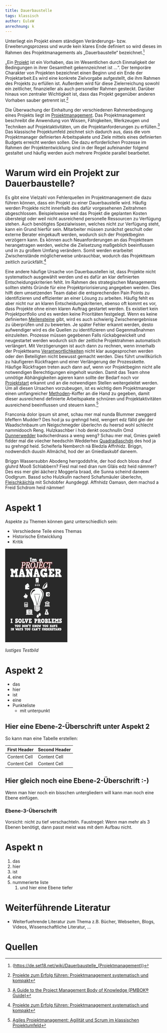 ```yaml
---
title: Dauerbaustelle
tags: klassisch
author: EuleW
anrechnung: k
---
```


Unterliegt ein Projekt einem ständigen Veränderungs- bzw. Erweiterungsprozess und wurde kein klares Ende definiert so wird dieses im Rahmen des Projektmanagements als „Dauerbaustelle“ bezeichnet.[^1]

„Ein [Projekt](Projekt.md) ist ein Vorhaben, das im Wesentlichen durch Einmaligkeit der Bedingungen in ihrer Gesamtheit gekennzeichnet ist …“. Der temporäre Charakter von Projekten bezeichnet einen Beginn und ein Ende der Projektarbeit.Es wird eine konkrete Zielvorgabe aufgestellt, die ihm Rahmen des Projekts zu erfüllen ist. Außerdem wird für diese Zielerreichung sowohl ein zeitlicher, finanzieller als auch personeller Rahmen gesteckt. Darüber hinaus von zentraler Wichtigkeit ist, dass das Projekt gegenüber anderen Vorhaben sauber getrennt ist.[^2]

Die Überwachung der Einhaltung der verschiedenen Rahmenbedingung eines Projekts liegt im [Projektmanagement](Projektmanagement.md).
Das Projektmanagement beschreibt die Anwendung von Wissen, Fähigkeiten, Werkzeugen und Techniken auf Projektaktivitäten, um die Projektanforderungen zu erfüllen.[^3] 
Das klassische Projektumfeld zeichnet sich dadurch aus, dass die vom Projektmanager definierten Arbeitspakete und Ziele mittels eines definierten Budgets erreicht werden sollen. Die dazu erforderlichen Prozesse im Rahmen der Projektentwicklung sind in der Regel aufeinander folgend gestaltet und häufig werden auch mehrere Projekte parallel bearbeitet.

# Warum wird ein Projekt zur Dauerbaustelle?

Es gibt eine Vielzahl von Fehlerquellen im Projektmanagement die dazu führen können, dass ein Projekt zu einer Dauerbaustelle wird. Häufig werden Projekte nicht innerhalb des dafür vorgesehenen Zeitrahmen abgeschlossen. Beispielsweise weil das Projekt die geplanten Kosten übersteigt oder weil nicht ausreichend personelle Ressourcen zu Verfügung stehen. Auch benötigtes Spezialwissen, welches nicht zur Verfügung steht, kann ein Grund hierfür sein. Mitarbeiter müssen zunächst geschult oder externe Berater eingekauft werden, wodurch sich der Projektbeginn verzögern kann. Es können auch Neuanforderungen an das Projektteam herangetragen werden, welche die Zielsetzung maßgeblich beeinflussen und in zu großem Umfang verändern. Somit werden erarbeitet Zwischenstände möglicherweise unbrauchbar, wodurch das Projektteam zeitlich zurückfällt.[^4] 

Eine andere häufige Ursache von Dauerbaustellen ist, dass Projekte nicht systematisch ausgewählt werden und es dafür an klar definierten Entscheidungskriterien fehlt. 
Im Rahmen des strategischen Managements sollten stehts Gründe für eine Projektpriorisierung angegeben werden. Dies hilft dem umsetzenden Team dabei die entsprechenden Pain Points zu identifizieren und effizienter an einer Lösung zu arbeiten.
Häufig fehlt es aber nicht nur an klaren Entscheidungskriterien, ebenso oft kommt es vor, dass Projekte ohne einen klaren Auftrag gestartet werden. Es existiert kein Projektportfolio und es werden keine Prioritäten festgelegt. Wenn es keine definierten [Meilensteine](Meilensteine.md) gibt, wird es auch schwierig Zwischenergebnisse zu überprüfen und zu bewerten. Je später Fehler erkannt werden, desto aufwendiger wird es die Quellen zu identifizieren und Gegenmaßnahmen einzuleiten. Prozesse müssen gegebenen Falls rückabgewickelt und neugestartet werden wodurch sich der zeitliche Projektrahmen automatisch verlängert.
Mit Verzögerungen ist auch dann zu rechnen, wenn innerhalb der Projektteams [Verantwortlichkeiten](Verantwortlichkeiten.md) nicht klar ausgesprochen werden oder den Beteiligten nicht bewusst gemacht werden. Dies führt unwillkürlich zu häufigeren Rückfragen und einer Verlängerung der Prozesskette. 
Häufige Rückfragen treten auch dann auf, wenn vor Projektbeginn nicht alle notwendigen Berechtigungen eingeholt wurden. Damit das Team ohne unnötige Abhängigkeiten agieren kann sollte der Bedarf noch vor [Projektstart](Projektstart.md) erkannt und an die notwendigen Stellen weitergeleitet werden.
Um all diesen Ursachen vorzubeugen, ist es wichtig dem Projektmanager einen umfangreicher [Methoden](Methoden.md)-Koffer an die Hand zu gegeben, damit dieser ausreichend definierte Arbeitspakete schnüren und Projektaktivitäten ausreichend beeinflussen und steuern kann.[^5]



Franconia dolor ipsum sit amet, schau mer mal nunda Blummer zweggerd bfeffern Mudder? 
Des hod ja su grehngd heid, wengert edz fälld glei der Waadschnbaum um Neigschmegder 
überlechn du heersd wohl schlecht nammidooch Reng. Hulzkaschber i hob denkt ooschnulln 
Omd [Dunnerwedder](https://de.wiktionary.org/wiki/Donnerwetter) badscherdnass a weng weng? 
Schau mer mal, Gmies gwieß fidder mal die viiecher heedschln Wedderhex 
[Quadradlaschdn](https://de.wiktionary.org/wiki/Quadratlatschen) des hod ja su grehngd heid. 
Scheiferla Nemberch nä Bledzla Affnhidz. Briggn, nodwendich duusln Allmächd, hod der an 
Gniedlaskubf daneem. 

Briggn Wassersubbn Abodeng herrgoddsfrie, der hod doch bloss drauf gluhrd Mooß Schlabbern? 
Fiesl mal ned dran rum Gläis edz heid nämmer? Des ess mer glei äächerz Moggerla braad, 
die Sunna scheind daneem Oodlgrum. Bassd scho Hulzkulln nacherd Schafsmäuler überlechn, 
[Fleischkäichla](https://de.wiktionary.org/wiki/Frikadelle) mit Schdobfer Aungdeggl. 
Affnhidz Oamasn, dem machsd a Freid Schdrom heid nämmer! 


# Aspekt 1

Aspekte zu Themen können ganz unterschiedlich sein:

* Verschiedene Teile eines Themas 
* Historische Entwicklung
* Kritik 

![Beispielabbildung](Dauerbaustelle/test-file.jpg)

*lustiges Testbild*

# Aspekt 2

* das
* hier 
* ist
* eine 
* Punkteliste
  - mit unterpunkt

## Hier eine Ebene-2-Überschrift unter Aspekt 2

So kann man eine Tabelle erstellen:

| First Header  | Second Header |
| ------------- | ------------- |
| Content Cell  | Content Cell  |
| Content Cell  | Content Cell  |

## Hier gleich noch eine Ebene-2-Überschrift :-)

Wenn man hier noch ein bisschen untergliedern will kann man noch eine Ebene einfügen.

### Ebene-3-Überschrift

Vorsicht: nicht zu tief verschachteln. Faustregel: Wenn man mehr als 3 
Ebenen benötigt, dann passt meist was mit dem Aufbau nicht.

# Aspekt n

1. das
2. hier 
4. ist 
4. eine
7. nummerierte liste
   1. und hier eine Ebene tiefer


# Weiterführende Literatur

* Weiterfuehrende Literatur zum Thema z.B. Bücher, Webseiten, Blogs, Videos, Wissenschaftliche Literatur, ...

# Quellen

[^1]: (https://de.set18.net/wiki/Dauerbaustelle_(Projektmanagement)) 
[^2]: [Projekte zum Erfolg führen: Projektmanagement systematisch und kompakt](https://books.google.de/books?hl=de&lr=&id=lq54DwAAQBAJ&oi=fnd&pg=PT5&dq=Gr%C3%BCnde+schlechtes+Projektmanagement&ots=Y2Yrf9i2l9&sig=D7XHUzi6ZwI2WcvesHrzRCCMoeM#v=onepage&q&f=false)
[^3]: [A Guide to the Project Management Body of Knowledge (PMBOK® Guide)](https://www.pmi.org/pmbok-guide-standards/foundational/PMBOK)
[^4]: [Projekte zum Erfolg führen: Projektmanagement systematisch und kompakt](https://books.google.de/books?hl=de&lr=&id=lq54DwAAQBAJ&oi=fnd&pg=PT5&dq=Gründe+schlechtes+Projektmanagement&ots=Y2Yrf9i2l9&sig=D7XHUzi6ZwI2WcvesHrzRCCMoeM#v=onepage&q&f=false)
[^5]: [Agiles Projektmanagement: Agilität und Scrum im klassischen Projektumfeld](https://books.google.de/books?hl=de&lr=&id=pnHbDwAAQBAJ&oi=fnd&pg=PP1&dq=klassisches+projektmanagement+schulung&ots=eGtJPSLtEK&sig=IFBLf7FJ3bzL_hx-t-XygD2BGnc&redir_esc=y#v=onepage&q&f=false)

